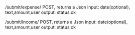 /submit/expense/
  POST, returns a Json
  input: date(optional), text,amount,user
  output: status:ok

  /submit/income/
    POST, returns a Json
    input: date(optional), text,amount,user
    output: status:ok
